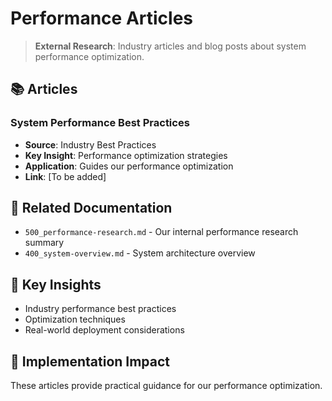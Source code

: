 # Performance Articles

> **External Research**: Industry articles and blog posts about system performance optimization.

## 📚 **Articles**

### **System Performance Best Practices**
- **Source**: Industry Best Practices
- **Key Insight**: Performance optimization strategies
- **Application**: Guides our performance optimization
- **Link**: [To be added]

## 🔗 **Related Documentation**
- `500_performance-research.md` - Our internal performance research summary
- `400_system-overview.md` - System architecture overview

## 📖 **Key Insights**
- Industry performance best practices
- Optimization techniques
- Real-world deployment considerations

## 🎯 **Implementation Impact**
These articles provide practical guidance for our performance optimization.
